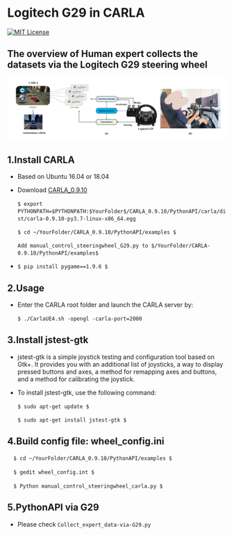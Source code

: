 Logitech G29 in CARLA
======

[![MIT License](https://img.shields.io/badge/license-MIT-blue.svg)](LICENSE.md)
 
## The overview of Human expert collects the datasets via the Logitech G29 steering wheel
![images](G29.png)

## 1.Install CARLA
* Based on Ubuntu 16.04 or 18.04
* Download  [CARLA_0.9.10](https://github.com/carla-simulator/carla/releases)

    `$ export PYTHONPATH=$PYTHONPATH:$YourFolder$/CARLA_0.9.10/PythonAPI/carla/dist/carla-0.9.10-py3.7-linux-x86_64.egg`
    
    `$ cd ~/YourFolder/CARLA_0.9.10/PythonAPI/examples $`
    
    `Add manual_control_steeringwheel_G29.py to $/YourFolder/CARLA-0.9.10/PythonAPI/examples$`
* `$ pip install pygame==1.9.6 $`


## 2.Usage
* Enter the CARLA root folder and launch the CARLA server by:

    `$ ./CarlaUE4.sh -opengl -carla-port=2000`
## 3.Install jstest-gtk


* jstest-gtk is a simple joystick testing and configuration tool based on Gtk+. It provides you with an additional list of joysticks, a way to display pressed buttons and axes, a method for remapping axes and buttons, and a method for calibrating the joystick. 

* To install jstest-gtk, use the following command:

     `$ sudo apt-get update $`

     `$ sudo apt-get install jstest-gtk $`

## 4.Build config file: wheel_config.ini
      $ cd ~/YourFolder/CARLA_0.9.10/PythonAPI/examples $

      $ gedit wheel_config.int $

      $ Python manual_control_steeringwheel_carla.py $

## 5.PythonAPI via G29
* Please check `Collect_expert_data-via-G29.py`

